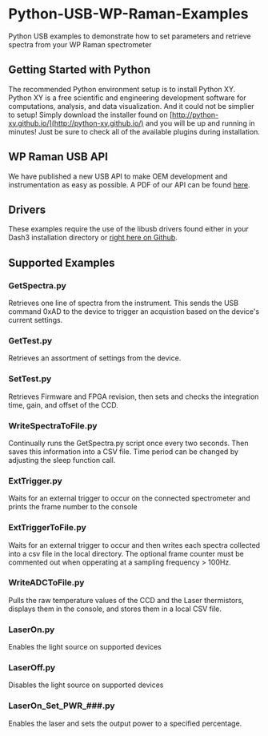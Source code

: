# Python-USB-WP-Raman-Examples
Python USB examples to demonstrate how to set parameters and retrieve spectra from your WP Raman spectrometer

## Getting Started with Python
The recommended Python environment setup is to install Python XY. Python XY is a free scientific and engineering development software for computations, analysis, and data visualization. And it could not be simplier to setup! Simply download the installer found on [http://python-xy.github.io/](http://python-xy.github.io/) and you will be up and running in minutes! Just be sure to check all of the available plugins during installation.

## WP Raman USB API
We have published a new USB API to make OEM development and instrumentation as easy as possible. A PDF of our API can be found [here](http://wasatchdevices.com/wp-content/uploads/2017/02/OEM-WP-Raman-USB-Interface-Spec-Rev1_4.pdf).

## Drivers
These examples require the use of the libusb drivers found either in your Dash3 installation directory or [right here on Github](https://github.com/WasatchPhotonics/WP_Raman_USB_Drivers).

## Supported Examples

### GetSpectra.py
Retrieves one line of spectra from the instrument. This sends the USB command 0xAD to the device to trigger an acquistion based on the device's current settings.

### GetTest.py
Retrieves an assortment of settings from the device.

### SetTest.py
Retrieves Firmware and FPGA revision, then sets and checks the integration time, gain, and offset of the CCD.

### WriteSpectraToFile.py
Continually runs the GetSpectra.py script once every two seconds. Then saves this information into a CSV file. Time period can be changed by adjusting the sleep function call. 

### ExtTrigger.py
Waits for an external trigger to occur on the connected spectrometer and prints the frame number to the console

### ExtTriggerToFile.py
Waits for an external trigger to occur and then writes each spectra collected into a csv file in the local directory. The optional frame counter must be commented out when opperating at a sampling frequency > 100Hz.

### WriteADCToFile.py
Pulls the raw temperature values of the CCD and the Laser thermistors, displays them in the console, and stores them in a local CSV file. 

### LaserOn.py
Enables the light source on supported devices

### LaserOff.py
Disables the light source on supported devices

### LaserOn_Set_PWR_###.py
Enables the laser and sets the output power to a specified percentage.